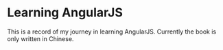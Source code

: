 Learning AngularJS
=======

This is a record of my journey in learning AngularJS. Currently the book is only written in Chinese.
